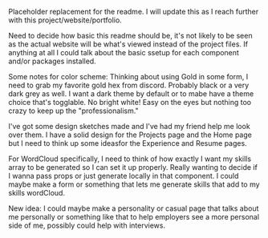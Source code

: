 Placeholder replacement for the readme. I will update this as I reach further with this project/website/portfolio.

Need to decide how basic this readme should be, it's not likely to be seen as the actual website will be what's viewed instead of the project files.
If anything at all I could talk about the basic ssetup for each component and/or packages installed.

Some notes for color scheme:
Thinking about using Gold in some form, I need to grab my favorite gold hex from discord. Probably black or a very dark grey as well. I want a dark theme by default or to mabe have a theme choice that's togglable. No bright white! Easy on the eyes but nothing too crazy to keep up the "professionalism."

I've got some design sketches made and I've had my friend help me look over them. I have a solid design for the Projects page and the Home page but I need to think up some ideasfor the Experience and Resume pages.

For WordCloud specifically, I need to think of how exactly I want my skills array to be generated so I can set it up properly. Really wanting to decide if I wanna pass props or just generate locally in that component.
I could maybe make a form or something that lets me generate skills that add to my skills wordCloud.

New idea: I could maybe make a personality or casual page that talks about me personally or something like that to help employers see a more personal side of me, possibly could help with interviews.